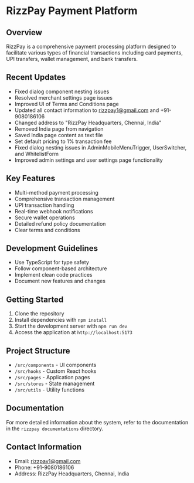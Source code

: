 
# RizzPay Payment Platform

## Overview

RizzPay is a comprehensive payment processing platform designed to facilitate various types of financial transactions including card payments, UPI transfers, wallet management, and bank transfers.

## Recent Updates

- Fixed dialog component nesting issues
- Resolved merchant settings page issues
- Improved UI of Terms and Conditions page
- Updated all contact information to rizzpay1@gmail.com and +91-9080186106
- Changed address to "RizzPay Headquarters, Chennai, India"
- Removed India page from navigation
- Saved India page content as text file
- Set default pricing to 1% transaction fee
- Fixed dialog nesting issues in AdminMobileMenuTrigger, UserSwitcher, and WhitelistForm
- Improved admin settings and user settings page functionality

## Key Features

- Multi-method payment processing
- Comprehensive transaction management
- UPI transaction handling
- Real-time webhook notifications
- Secure wallet operations
- Detailed refund policy documentation
- Clear terms and conditions

## Development Guidelines

- Use TypeScript for type safety
- Follow component-based architecture
- Implement clean code practices
- Document new features and changes

## Getting Started

1. Clone the repository
2. Install dependencies with `npm install`
3. Start the development server with `npm run dev`
4. Access the application at `http://localhost:5173`

## Project Structure

- `/src/components` - UI components
- `/src/hooks` - Custom React hooks
- `/src/pages` - Application pages
- `/src/stores` - State management
- `/src/utils` - Utility functions

## Documentation

For more detailed information about the system, refer to the documentation in the `rizzpay documentations` directory.

## Contact Information

- Email: rizzpay1@gmail.com
- Phone: +91-9080186106
- Address: RizzPay Headquarters, Chennai, India
